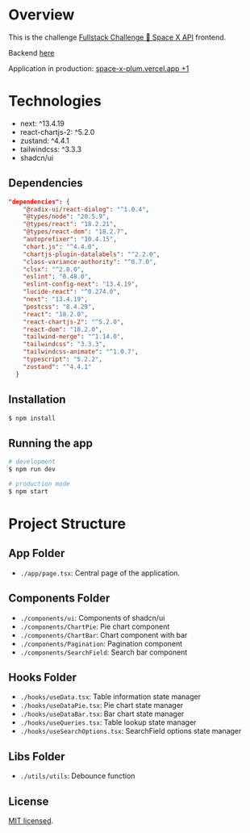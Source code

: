 # Overview

This is the challenge [Fullstack Challenge 🏅 Space X API](./FullstackChallenge.md) frontend.

Backend [here](https://github.com/Nil-ton/Space-X-API)

Application in production: [space-x-plum.vercel.app
+1](https://space-x-plum.vercel.app/)

# Technologies

- next: ^13.4.19
- react-chartjs-2: ^5.2.0
- zustand: ^4.4.1
- tailwindcss: ^3.3.3
- shadcn/ui

## Dependencies

```json
"dependencies": {
    "@radix-ui/react-dialog": "^1.0.4",
    "@types/node": "20.5.9",
    "@types/react": "18.2.21",
    "@types/react-dom": "18.2.7",
    "autoprefixer": "10.4.15",
    "chart.js": "^4.4.0",
    "chartjs-plugin-datalabels": "^2.2.0",
    "class-variance-authority": "^0.7.0",
    "clsx": "^2.0.0",
    "eslint": "8.48.0",
    "eslint-config-next": "13.4.19",
    "lucide-react": "^0.274.0",
    "next": "13.4.19",
    "postcss": "8.4.29",
    "react": "18.2.0",
    "react-chartjs-2": "^5.2.0",
    "react-dom": "18.2.0",
    "tailwind-merge": "^1.14.0",
    "tailwindcss": "3.3.3",
    "tailwindcss-animate": "^1.0.7",
    "typescript": "5.2.2",
    "zustand": "^4.4.1"
  }
```

## Installation

```bash
$ npm install
```

## Running the app

```bash
# development
$ npm run dev

# production mode
$ npm start
```

# Project Structure

## App Folder

- `./app/page.tsx`: Central page of the application.

## Components Folder

- `./components/ui`: Components of shadcn/ui
- `./components/ChartPie`: Pie chart component
- `./components/ChartBar`: Chart component with bar
- `./components/Pagination`: Pagination component
- `./components/SearchField`: Search bar component

## Hooks Folder

- `./hooks/useData.tsx`: Table information state manager
- `./hooks/useDataPie.tsx`: Pie chart state manager
- `./hooks/useDataBar.tsx`: Bar chart state manager
- `./hooks/useQueries.tsx`: Table lookup state manager
- `./hooks/useSearchOptions.tsx`: SearchField options state manager

## Libs Folder
- `./utils/utils`: Debounce function

## License

[MIT licensed](./LICENSE).
